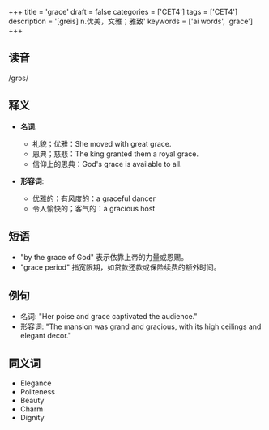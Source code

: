 +++
title = 'grace'
draft = false
categories = ['CET4']
tags = ['CET4']
description = '[greis] n.优美，文雅；雅致'
keywords = ['ai words', 'grace']
+++

## 读音
/grəs/

## 释义
- **名词**:
  - 礼貌；优雅：She moved with great grace.
  - 恩典；慈悲：The king granted them a royal grace.
  - 信仰上的恩典：God's grace is available to all.

- **形容词**:
  - 优雅的；有风度的：a graceful dancer
  - 令人愉快的；客气的：a gracious host

## 短语
- "by the grace of God" 表示依靠上帝的力量或恩赐。
- "grace period" 指宽限期，如贷款还款或保险续费的额外时间。

## 例句
- 名词: "Her poise and grace captivated the audience."
- 形容词: "The mansion was grand and gracious, with its high ceilings and elegant decor."

## 同义词
- Elegance
- Politeness
- Beauty
- Charm
- Dignity
